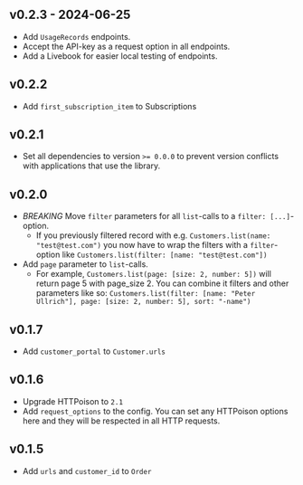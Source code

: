 ## v0.2.3 - 2024-06-25

* Add `UsageRecords` endpoints.
* Accept the API-key as a request option in all endpoints.
* Add a Livebook for easier local testing of endpoints.

## v0.2.2

* Add `first_subscription_item` to Subscriptions

## v0.2.1

* Set all dependencies to version `>= 0.0.0` to prevent version conflicts with applications that use the library.

## v0.2.0

* *BREAKING* Move `filter` parameters for all `list`-calls to a `filter: [...]`-option.
  * If you previously filtered record with e.g. `Customers.list(name: "test@test.com")` you now have to wrap the filters with a `filter`-option like `Customers.list(filter: [name: "test@test.com"])`
* Add `page` parameter to `list`-calls.
  * For example, `Customers.list(page: [size: 2, number: 5])` will return page 5 with page_size 2. You can combine it filters and other parameters like so: `Customers.list(filter: [name: "Peter Ullrich"], page: [size: 2, number: 5], sort: "-name")`

## v0.1.7

* Add `customer_portal` to `Customer.urls`

## v0.1.6
* Upgrade HTTPoison to `2.1`
* Add `request_options` to the config. You can set any HTTPoison options here and they will be respected in all HTTP requests.

## v0.1.5

* Add `urls` and `customer_id` to `Order`